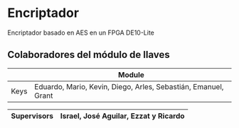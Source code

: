 # Encriptador
Encriptador basado en AES en un FPGA DE10-Lite

## Colaboradores del módulo de llaves
|               |                              Module                             |
|---------------|-----------------------------------------------------------------|
|     Keys      | Eduardo, Mario, Kevin, Diego, Arles, Sebastián, Emanuel, Grant |

| Supervisors  |                Israel, José Aguilar, Ezzat y Ricardo             |
|--------------|------------------------------------------------------------------|
